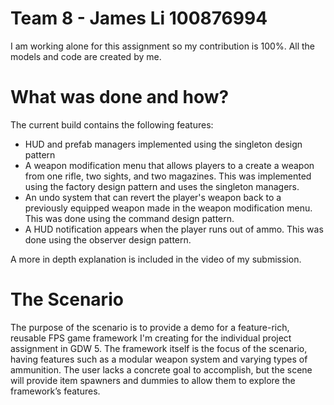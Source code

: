 # Team 8 - James Li 100876994
I am working alone for this assignment so my contribution is 100%. All the models and code are created by me.

# What was done and how?
The current build contains the following features:
- HUD and prefab managers implemented using the singleton design pattern
- A weapon modification menu that allows players to a create a weapon from one rifle, two sights, and two magazines. This was implemented using the factory design pattern and uses the singleton managers.
- An undo system that can revert the player's weapon back to a previously equipped weapon made in the weapon modification menu. This was done using the command design pattern.
- A HUD notification appears when the player runs out of ammo. This was done using the observer design pattern.

A more in depth explanation is included in the video of my submission.

# The Scenario
The purpose of the scenario is to provide a demo for a feature-rich, reusable FPS game framework I'm creating for the individual project assignment in GDW 5. 
The framework itself is the focus of the scenario, having features such as a modular weapon system and varying types of ammunition.
The user lacks a concrete goal to accomplish, but the scene will provide item spawners and dummies to allow them to explore the framework’s features.
